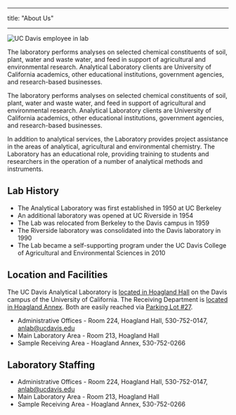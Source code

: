 ﻿---

title: "About Us"

---
<div class="col-8">
<div class="imagewrapper imagewrapper--right">
  <img class="img-respo" src="/media/about_anlab.jpg" alt="UC Davis employee in lab">
</div>
<p class="lead">
The laboratory performs analyses on selected chemical constituents of soil, plant, water and waste water, and feed in support of agricultural and environmental research. Analytical Laboratory clients are University of California academics, other educational institutions, government agencies, and research-based businesses.

</p>

<p>The laboratory performs analyses on selected chemical constituents of soil, plant, water and waste water, and feed in support of agricultural and environmental research. Analytical Laboratory clients are University
    of California academics, other educational institutions, government agencies, and research-based businesses.</p>
<p>In addition to analytical services, the Laboratory provides project assistance in the areas of analytical, agricultural and environmental chemistry. The Laboratory has an educational role, providing training to students and researchers in the operation
    of a number of analytical methods and instruments.</p>
<h2>Lab History</h2>
<ul>
    <li>The Analytical Laboratory was first established in 1950 at UC Berkeley</li>
    <li>An additional laboratory was opened at UC Riverside in 1954</li>
    <li>The Lab was relocated from Berkeley to the Davis campus in 1959</li>
    <li>The Riverside laboratory was consolidated into the Davis laboratory in 1990</li>
    <li>The Lab became a self-supporting program under the UC Davis College of Agricultural and Environmental Sciences in 2010</li>
</ul>
<h2>Location and Facilities</h2>
<p>The UC Davis Analytical Laboratory is <a href="http://campusmap.ucdavis.edu/?b=82" target="_blank" title="">located in Hoagland Hall</a> on the Davis campus of the University of California. The Receiving Department is <a href="http://campusmap.ucdavis.edu/?b=81" target="_blank" title="">located in Hoagland Annex</a>. Both are easily reached via <a href="http://campusmap.ucdavis.edu/?l=67" target="_blank" title="">Parking Lot #27</a>.</p>
<ul><li>Administrative Offices - Room 224, Hoagland Hall, 530-752-0147, <a class="external-link" href="mailto:anlab@ucdavis.edu">anlab@ucdavis.edu</a></li>
<li>Main Laboratory Area - Room 213, Hoagland Hall</li>
<li>Sample Receiving Area - Hoagland Annex, 530-752-0266</li>
</ul>
<h2>Laboratory Staffing</h2>
<ul>
    <li>Administrative Offices - Room 224, Hoagland Hall, 530-752-0147, <a class="external-link" href="mailto:anlab@ucdavis.edu">anlab@ucdavis.edu</a></li>
    <li>Main Laboratory Area - Room 213, Hoagland Hall</li>
    <li>Sample Receiving Area - Hoagland Annex, 530-752-0266</li>
</ul>
</div>
